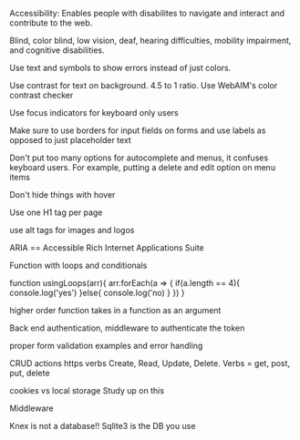 Accessibility: Enables people with disabilites to navigate and interact and contribute to the web. 

Blind, color blind, low vision, deaf, hearing difficulties, mobility impairment,
and cognitive disabilities.

Use text and symbols to show errors instead of just colors.

Use contrast for text on background. 4.5 to 1 ratio. Use WebAIM's color contrast checker

Use focus indicators for keyboard only users

Make sure to use borders for input fields on forms and use labels as opposed to just placeholder text

Don't put too many options for autocomplete and menus, it confuses keyboard users. For example, putting a delete and edit option on menu items

Don't hide things with hover

Use one H1 tag per page

use alt tags for images and logos

ARIA == Accessible Rich Internet Applications Suite 


Function with loops and conditionals

function usingLoops(arr){
    arr.forEach(a => {
        if(a.length == 4){
            console.log('yes')
        }else{
            console.log('no)
        }
    })
}

higher order function takes in a function as an argument

Back end authentication, middleware to authenticate the token

proper form validation examples and error handling

CRUD actions https verbs  Create, Read, Update, Delete. Verbs = get, post, put, delete

cookies vs local storage Study up on this 

Middleware 

Knex is not a database!! Sqlite3 is the DB you use